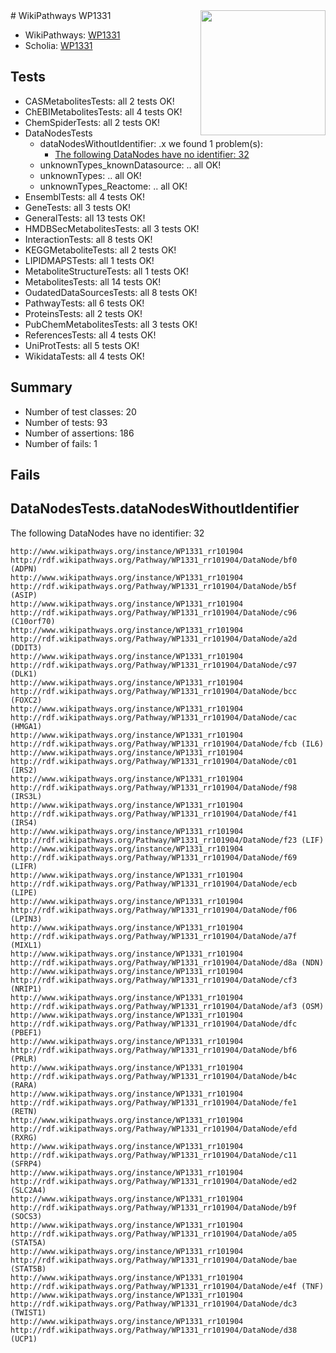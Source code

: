 <img style="float: right; width: 200px" src="https://upload.wikimedia.org/wikipedia/commons/thumb/8/83/Wplogo_with_text_500.png/640px-Wplogo_with_text_500.png" />
# WikiPathways WP1331

* WikiPathways: [WP1331](https://wikipathways.org/pathways/WP1331)
* Scholia: [WP1331](https://scholia.toolforge.org/wikipathways/WP1331)
## Tests
* CASMetabolitesTests: all 2 tests OK!
* ChEBIMetabolitesTests: all 4 tests OK!
* ChemSpiderTests: all 2 tests OK!
* DataNodesTests
    * dataNodesWithoutIdentifier: .x we found 1 problem(s):
        * [The following DataNodes have no identifier: 32](#8792c4d0)
    * unknownTypes_knownDatasource: .. all OK!
    * unknownTypes: .. all OK!
    * unknownTypes_Reactome: .. all OK!
* EnsemblTests: all 4 tests OK!
* GeneTests: all 3 tests OK!
* GeneralTests: all 13 tests OK!
* HMDBSecMetabolitesTests: all 3 tests OK!
* InteractionTests: all 8 tests OK!
* KEGGMetaboliteTests: all 2 tests OK!
* LIPIDMAPSTests: all 1 tests OK!
* MetaboliteStructureTests: all 1 tests OK!
* MetabolitesTests: all 14 tests OK!
* OudatedDataSourcesTests: all 8 tests OK!
* PathwayTests: all 6 tests OK!
* ProteinsTests: all 2 tests OK!
* PubChemMetabolitesTests: all 3 tests OK!
* ReferencesTests: all 4 tests OK!
* UniProtTests: all 5 tests OK!
* WikidataTests: all 4 tests OK!


## Summary

* Number of test classes: 20
* Number of tests: 93
* Number of assertions: 186
* Number of fails: 1

## Fails

<a name="8792c4d0" />

## DataNodesTests.dataNodesWithoutIdentifier

The following DataNodes have no identifier: 32
```
http://www.wikipathways.org/instance/WP1331_rr101904 http://rdf.wikipathways.org/Pathway/WP1331_rr101904/DataNode/bf0 (ADPN)
http://www.wikipathways.org/instance/WP1331_rr101904 http://rdf.wikipathways.org/Pathway/WP1331_rr101904/DataNode/b5f (ASIP)
http://www.wikipathways.org/instance/WP1331_rr101904 http://rdf.wikipathways.org/Pathway/WP1331_rr101904/DataNode/c96 (C10orf70)
http://www.wikipathways.org/instance/WP1331_rr101904 http://rdf.wikipathways.org/Pathway/WP1331_rr101904/DataNode/a2d (DDIT3)
http://www.wikipathways.org/instance/WP1331_rr101904 http://rdf.wikipathways.org/Pathway/WP1331_rr101904/DataNode/c97 (DLK1)
http://www.wikipathways.org/instance/WP1331_rr101904 http://rdf.wikipathways.org/Pathway/WP1331_rr101904/DataNode/bcc (FOXC2)
http://www.wikipathways.org/instance/WP1331_rr101904 http://rdf.wikipathways.org/Pathway/WP1331_rr101904/DataNode/cac (HMGA1)
http://www.wikipathways.org/instance/WP1331_rr101904 http://rdf.wikipathways.org/Pathway/WP1331_rr101904/DataNode/fcb (IL6)
http://www.wikipathways.org/instance/WP1331_rr101904 http://rdf.wikipathways.org/Pathway/WP1331_rr101904/DataNode/c01 (IRS2)
http://www.wikipathways.org/instance/WP1331_rr101904 http://rdf.wikipathways.org/Pathway/WP1331_rr101904/DataNode/f98 (IRS3L)
http://www.wikipathways.org/instance/WP1331_rr101904 http://rdf.wikipathways.org/Pathway/WP1331_rr101904/DataNode/f41 (IRS4)
http://www.wikipathways.org/instance/WP1331_rr101904 http://rdf.wikipathways.org/Pathway/WP1331_rr101904/DataNode/f23 (LIF)
http://www.wikipathways.org/instance/WP1331_rr101904 http://rdf.wikipathways.org/Pathway/WP1331_rr101904/DataNode/f69 (LIFR)
http://www.wikipathways.org/instance/WP1331_rr101904 http://rdf.wikipathways.org/Pathway/WP1331_rr101904/DataNode/ecb (LIPE)
http://www.wikipathways.org/instance/WP1331_rr101904 http://rdf.wikipathways.org/Pathway/WP1331_rr101904/DataNode/f06 (LPIN3)
http://www.wikipathways.org/instance/WP1331_rr101904 http://rdf.wikipathways.org/Pathway/WP1331_rr101904/DataNode/a7f (MIXL1)
http://www.wikipathways.org/instance/WP1331_rr101904 http://rdf.wikipathways.org/Pathway/WP1331_rr101904/DataNode/d8a (NDN)
http://www.wikipathways.org/instance/WP1331_rr101904 http://rdf.wikipathways.org/Pathway/WP1331_rr101904/DataNode/cf3 (NRIP1)
http://www.wikipathways.org/instance/WP1331_rr101904 http://rdf.wikipathways.org/Pathway/WP1331_rr101904/DataNode/af3 (OSM)
http://www.wikipathways.org/instance/WP1331_rr101904 http://rdf.wikipathways.org/Pathway/WP1331_rr101904/DataNode/dfc (PBEF1)
http://www.wikipathways.org/instance/WP1331_rr101904 http://rdf.wikipathways.org/Pathway/WP1331_rr101904/DataNode/bf6 (PRLR)
http://www.wikipathways.org/instance/WP1331_rr101904 http://rdf.wikipathways.org/Pathway/WP1331_rr101904/DataNode/b4c (RARA)
http://www.wikipathways.org/instance/WP1331_rr101904 http://rdf.wikipathways.org/Pathway/WP1331_rr101904/DataNode/fe1 (RETN)
http://www.wikipathways.org/instance/WP1331_rr101904 http://rdf.wikipathways.org/Pathway/WP1331_rr101904/DataNode/efd (RXRG)
http://www.wikipathways.org/instance/WP1331_rr101904 http://rdf.wikipathways.org/Pathway/WP1331_rr101904/DataNode/c11 (SFRP4)
http://www.wikipathways.org/instance/WP1331_rr101904 http://rdf.wikipathways.org/Pathway/WP1331_rr101904/DataNode/ed2 (SLC2A4)
http://www.wikipathways.org/instance/WP1331_rr101904 http://rdf.wikipathways.org/Pathway/WP1331_rr101904/DataNode/b9f (SOCS3)
http://www.wikipathways.org/instance/WP1331_rr101904 http://rdf.wikipathways.org/Pathway/WP1331_rr101904/DataNode/a05 (STAT5A)
http://www.wikipathways.org/instance/WP1331_rr101904 http://rdf.wikipathways.org/Pathway/WP1331_rr101904/DataNode/bae (STAT5B)
http://www.wikipathways.org/instance/WP1331_rr101904 http://rdf.wikipathways.org/Pathway/WP1331_rr101904/DataNode/e4f (TNF)
http://www.wikipathways.org/instance/WP1331_rr101904 http://rdf.wikipathways.org/Pathway/WP1331_rr101904/DataNode/dc3 (TWIST1)
http://www.wikipathways.org/instance/WP1331_rr101904 http://rdf.wikipathways.org/Pathway/WP1331_rr101904/DataNode/d38 (UCP1)
```

